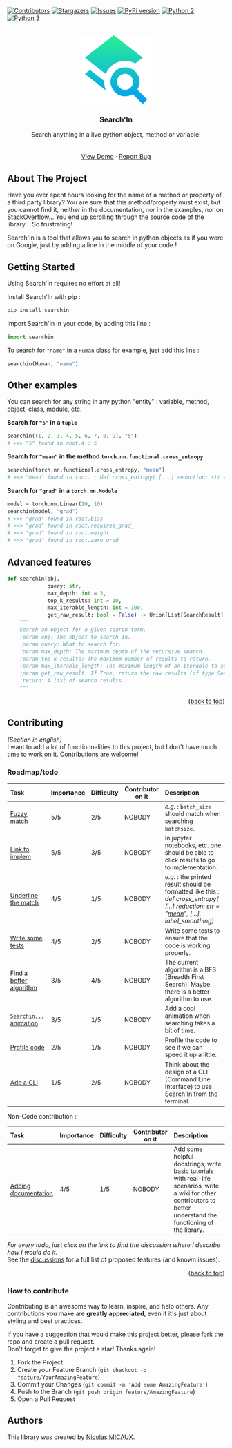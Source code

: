 <a name="readme-top"></a>
[![Contributors][contributors-shield]][contributors-url]<!--[![Forks][forks-shield]][forks-url]-->
[![Stargazers][stars-shield]][stars-url]
[![Issues][issues-shield]][issues-url]<!--[![MIT License][license-shield]][license-url]--><!--[![LinkedIn][linkedin-shield]][linkedin-url]-->
[![PyPi version][pypi-shield]][pypi-url]
[![Python 2][python2-shield]][python-url]
[![Python 3][python3-shield]][python-url]


<!-- PROJECT LOGO -->
<br />
<div align="center">

  <a href="https://github.com/NicolasMICAUX/searchin">
    <img src="https://raw.githubusercontent.com/NicolasMICAUX/searchin/main/images/logo.png" alt="Logo" width="160" height="160">
  </a>

  <h3 align="center">Search'In</h3>

  <p align="center">
    Search anything in a live python object, method or variable!
    <br />
<!--
    <a href="https://github.com/NicolasMICAUX/searchin"><strong>Explore the docs »</strong></a>
-->
    <br />
    <br />
    <a href="https://github.com/NicolasMICAUX/searchin">View Demo</a>
    ·
    <a href="https://github.com/NicolasMICAUX/searchin/issues">Report Bug</a>
</div>


<!-- ABOUT THE PROJECT -->
## About The Project

<!-- [Screen Shot][product-screenshot] -->

Have you ever spent hours looking for the name of a method or property of a third party library? You are sure that this method/property must exist, but you cannot find it, neither in the documentation, nor in the examples, nor on StackOverflow... You end up scrolling through the source code of the library... So frustrating!

Search'In is a tool that allows you to search in python objects as if you were on Google, just by adding a line in the middle of your code !

<!-- GETTING STARTED -->
## Getting Started
Using Search'In requires no effort at all!

Install Search'In with pip :
```sh
pip install searchin
```

Import Search'In in your code, by adding this line :
```python
import searchin
```

To search for `"name"` in a `Human` class for example, just add this line :
```python
searchin(Human, "name")
```

<!-- USAGE EXAMPLES -->
## Other examples
You can search for any string in any python "entity" : variable, method, object, class, module, etc.

**Search for `"5"` in a `tuple`**
```python
searchin((1, 2, 3, 4, 5, 6, 7, 8, 9), "5")
# >>> "5" found in root.4 : 5
```

**Search for `"mean"` in the method `torch.nn.functional.cross_entropy`**
```python
searchin(torch.nn.functional.cross_entropy, "mean")
# >>> "mean" found in root. : def cross_entropy( [...] reduction: str = "mean", [...], label_smoothing)
```

**Search for `"grad"` in a `torch.nn.Module`**
```python
model = torch.nn.Linear(10, 10)
searchin(model, "grad")
# >>> "grad" found in root.bias
# >>> "grad" found in root.requires_grad_
# >>> "grad" found in root.weight
# >>> "grad" found in root.zero_grad
```

## Advanced features
```python
def searchin(obj,
             query: str,
             max_depth: int = 3,
             top_k_results: int = 10,
             max_iterable_length: int = 100,
             get_raw_result: bool = False) -> Union[List[SearchResult], None]:
    """
    Search an object for a given search term.
    :param obj: The object to search in.
    :param query: What to search for.
    :param max_depth: The maximum depth of the recursive search.
    :param top_k_results: The maximum number of results to return.
    :param max_iterable_length: The maximum length of an iterable to search in.
    :param get_raw_result: If True, return the raw results (of type SearchResult), else just print them.
    :return: A list of search results.
    """
```

<p align="right">(<a href="#readme-top">back to top</a>)</p>



<!-- CONTRIBUTING -->
## Contributing
_(Section in english)_  
I want to add a lot of functionnalities to this project, but I don't have much time to work on it. Contributions are welcome!  

<!-- ROADMAP-->
### Roadmap/todo
<!-- table with columns : task, importance, difficulty, status, description -->
| Task                     | Importance | Difficulty | Contributor on it | Description                                                                                                                                    |
|:-------------------------|------------|------------|-------------------|:-----------------------------------------------------------------------------------------------------------------------------------------------|
| [Fuzzy match](https://github.com/NicolasMICAUX/searchin/discussions/2)              | 5/5        | 2/5        | NOBODY            | _e.g._ : `batch_size` should match when searching `batchsize`.                                                                                 |
| [Link to implem](https://github.com/NicolasMICAUX/searchin/discussions/14)          | 5/5        | 3/5        | NOBODY            | In jupyter notebooks, etc. one should be able to click results to go to implementation.                                                                 |
| [Underline the match](https://github.com/NicolasMICAUX/searchin/discussions/4)      | 4/5        | 1/5        | NOBODY            | _e.g._ : the printed result should be formatted like this : _def cross_entropy( [...] reduction: str = "<u>mean</u>", [...], label_smoothing)_ |
| [Write some tests](https://github.com/NicolasMICAUX/searchin/discussions/5)         | 4/5        | 2/5        | NOBODY            | Write some tests to ensure that the code is working properly.                                                                                  |
| [Find a better algorithm](https://github.com/NicolasMICAUX/searchin/discussions/7)  | 3/5        | 4/5        | NOBODY            | The current algorithm is a BFS (Breadth First Search). Maybe there is a better algorithm to use.                                               |
| [`Searchin...` animation](https://github.com/NicolasMICAUX/searchin/discussions/9)  | 3/5        | 1/5        | NOBODY            | Add a cool animation when searching takes a bit of time.                                                                                       |
| [Profile code](https://github.com/NicolasMICAUX/searchin/discussions/11)             | 2/5        | 1/5        | NOBODY            | Profile the code to see if we can speed it up a little.                                                                                        |
| [Add a CLI](https://github.com/NicolasMICAUX/searchin/discussions/12)                | 1/5        | 2/5        | NOBODY            | Think about the design of a CLI (Command Line Interface) to use Search'In from the terminal.                                                   |

Non-Code contribution :

| Task                     | Importance | Difficulty | Contributor on it | Description                                                                                                                                                           |
|:-------------------------|------------|------------|-------------------|:----------------------------------------------------------------------------------------------------------------------------------------------------------------------|
| [Adding documentation](https://github.com/NicolasMICAUX/searchin/discussions/6)     | 4/5        | 1/5        | NOBODY            | Add some helpful docstrings, write basic tutorials with real-life scenarios, write a wiki for other contributors to better understand the functioning of the library. |


_For every todo, just click on the link to find the discussion where I describe how I would do it._  
See the [discussions](https://github.com/NicolasMICAUX/searchin/discussions) for a full list of proposed features (and known issues).

<p align="right">(<a href="#readme-top">back to top</a>)</p>

### How to contribute
Contributing is an awesome way to learn, inspire, and help others. Any contributions you make are **greatly appreciated**, even if it's just about styling and best practices.

If you have a suggestion that would make this project better, please fork the repo and create a pull request.  
Don't forget to give the project a star! Thanks again!

1. Fork the Project
2. Create your Feature Branch (`git checkout -b feature/YourAmazingFeature`)
3. Commit your Changes (`git commit -m 'Add some AmazingFeature'`)
4. Push to the Branch (`git push origin feature/AmazingFeature`)
5. Open a Pull Request


## Authors
This library was created by [Nicolas MICAUX](https://github.com/NicolasMICAUX).


<!-- MARKDOWN LINKS & IMAGES -->
<!-- https://www.markdownguide.org/basic-syntax/#reference-style-links -->
[contributors-shield]: https://img.shields.io/github/contributors/NicolasMICAUX/searchin.svg?style=for-the-badge
[contributors-url]: https://github.com/NicolasMICAUX/searchin/graphs/contributors
[stars-shield]: https://img.shields.io/github/stars/NicolasMICAUX/searchin.svg?style=for-the-badge
[stars-url]: https://github.com/NicolasMICAUX/searchin/stargazers
[issues-shield]: https://img.shields.io/github/issues/NicolasMICAUX/searchin.svg?style=for-the-badge
[issues-url]: https://github.com/NicolasMICAUX/searchin/issues
[pypi-shield]: https://img.shields.io/pypi/v/searchin.svg?style=for-the-badge
[pypi-url]: https://pypi.org/project/searchin/
[python2-shield]: https://img.shields.io/badge/python-2.7+-blue.svg?style=for-the-badge
[python3-shield]: https://img.shields.io/badge/python-3.5+-blue.svg?style=for-the-badge
[python-url]: https://www.python.org/downloads/

[//]: # ([license-shield]: https://img.shields.io/github/license/NicolasMICAUX/searchin.svg?style=for-the-badge)
[//]: # ([license-url]: https://github.com/NicolasMICAUX/searchin/blob/master/LICENSE.txt)
[//]: # ([linkedin-shield]: https://img.shields.io/badge/-LinkedIn-black.svg?style=for-the-badge&logo=linkedin&colorB=555)
[//]: # ([linkedin-url]: https://linkedin.com/in/othneildrew)
[product-screenshot]: images/screenshot.png

